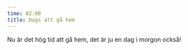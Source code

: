 ```yaml
---
time: 02:00
title: Dags att gå hem
---
```

Nu är det hög tid att gå hem, det är ju en dag i morgon också!